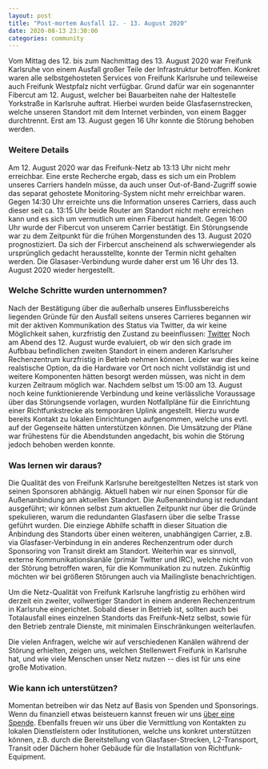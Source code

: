 ```yaml
---
layout: post
title: "Post-mortem Ausfall 12. - 13. August 2020"
date: 2020-08-13 23:30:00
categories: community
---
```


Vom Mittag des 12. bis zum Nachmittag des 13. August 2020 war Freifunk Karlsruhe von einem Ausfall großer Teile der Infrastruktur betroffen. Konkret waren alle selbstgehosteten Services von Freifunk Karlsruhe und teileweise auch Freifunk Westpfalz nicht verfügbar. Grund dafür war ein sogenannter Fibercut am 12. August, welcher bei Bauarbeiten nahe der Haltestelle Yorkstraße in Karlsruhe auftrat. Hierbei wurden beide Glasfasernstrecken, welche unseren Standort mit dem Internet verbinden, von einem Bagger durchtrennt. Erst am 13. August gegen 16 Uhr konnte die Störung behoben werden.

<!--*-->

### Weitere Details
Am 12. August 2020 war das Freifunk-Netz ab 13:13 Uhr nicht mehr erreichbar. Eine erste Recherche ergab, dass es sich um ein Problem unseres Carriers handeln müsse, da auch unser Out-of-Band-Zugriff sowie das separat gehostete Monitoring-System nicht mehr erreichbar waren. Gegen 14:30 Uhr erreichte uns die Information unseres Carriers, dass auch dieser seit ca. 13:15 Uhr beide Router am Standort nicht mehr erreichen kann und es sich um vermutlich um einen Fibercut handelt. Gegen 16:00 Uhr wurde der Fibercut von unserem Carrier bestätigt. Ein Störungsende war zu dem Zeitpunkt für die frühen Morgenstunden des 13. August 2020 prognostiziert.
Da sich der Firbercut anscheinend als schwerwiegender als ursprünglich gedacht herausstellte, konnte der Termin nicht gehalten werden. Die Glasaser-Verbindung wurde daher erst um 16 Uhr des 13. August 2020 wieder hergestellt.

### Welche Schritte wurden unternommen?
Nach der Bestätigung über die außerhalb unseres Einflussbereichs liegenden Gründe für den Ausfall seitens unseres Carrieres begannen wir mit der aktiven Kommunikation des Status via Twitter, da wir keine Möglichkeit sahen, kurzfristig den Zustand zu beeinflussen: [Twitter](https://twitter.com/FFKarlsruhe/status/1293527355152097280)
Noch am Abend des 12. August wurde evaluiert, ob wir den sich grade im Aufbbau befindlichen zweiten Standort in einem anderen Karlsruher Rechenzentrum kurzfristig in Betrieb nehmen können. Leider war dies keine realstische Option, da die Hardware vor Ort noch nicht vollständig ist und weitere Komponenten hätten besorgt werden müssen, was nicht in dem kurzen Zeitraum möglich war.
Nachdem selbst um 15:00 am 13. August noch keine funktionierende Verbindung und keine verlässliche Voraussage über das Störungsende vorlagen, wurden Notfallpläne für die Einrichtung einer Richtfunkstrecke als temporären Uplink angestellt. Hierzu wurde bereits Kontakt zu lokalen Einrichtungen aufgenommen, welche uns evtl. auf der Gegenseite hätten unterstützen können. Die Umsätzung der Pläne war frühestens für die Abendstunden angedacht, bis wohin die Störung jedoch behoben werden konnte.


### Was lernen wir daraus?
Die Qualität des von Freifunk Karlsruhe bereitgestellten Netzes ist stark von seinen Sponsoren abhängig. Aktuell haben wir nur einen Sponsor für die Außenanbindung am aktuellen Standort. Die Außenanbindung ist redundant ausgeführt; wir können selbst zum aktuellen Zeitpunkt nur über die Gründe spekulieren, warum die redundanten Glasfasern über die selbe Trasse geführt wurden.
Die einziege Abhilfe schafft in dieser Situation die Anbindung des Standorts über einen weiteren, unabhängigen Carrier, z.B. via Glasfaser-Verbindung in ein anderes Rechenzentrum oder durch Sponsoring von Transit direkt am Standort.
Weiterhin war es sinnvoll, externe Kommunikationskanäle (primär Twitter und IRC), welche nicht von der Störung betroffen waren, für die Kommunikation zu nutzen. Zukünftig möchten wir bei größeren Störungen auch via Mailingliste benachrichtigen.

Um die Netz-Qualität von Freifunk Karlsruhe langfristig zu erhöhen wird derzeit ein zweiter, vollwertiger Standort in einem anderen Rechenzentrum in Karlsruhe eingerichtet. Sobald dieser in Betrieb ist, sollten auch bei Totalausfall eines einzelnen Standorts das Freifunk-Netz selbst, sowie für den Betrieb zentrale Dienste, mit minimalen Einschränkungen weiterlaufen.

Die vielen Anfragen, welche wir auf verschiedenen Kanälen während der Störung erhielten, zeigen uns, welchen Stellenwert Freifunk in Karlsruhe hat, und wie viele Menschen unser Netz nutzen -- dies ist für uns eine große Motivation.

### Wie kann ich unterstützen?
Momentan betreiben wir das Netz auf Basis von Spenden und Sponsorings. Wenn du finanziell etwas beisteuern kannst freuen wir uns [über eine Spende](https://karlsruhe.freifunk.net/mitmachen/spenden/). Ebenfalls freuen wir uns über die Vermittlung von Kontakten zu lokalen Dienstleistern oder Institutionen, welche uns konkret unterstützen können, z.B. durch die Bereitstellung von Glasfaser-Strecken, L2-Transport, Transit oder Dächern hoher Gebäude für die Installation von Richtfunk-Equipment.

